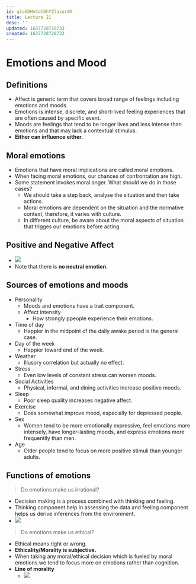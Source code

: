 ```yaml
---
id: gloGDHvCoC6hYZlaier0A
title: Lecture 21
desc: ''
updated: 1637728728733
created: 1637728728733
---
```


# Emotions and Mood

## Definitions
* Affect is generic term that covers broad range of feelings including emotions and moods.
* Emotions is intense, discrete, and short-lived feeling experiences that are often caused by specific event.
* Moods are feelings that tend to be longer lives and less intense than emotions and that may lack a contextual stimulus.
* **Either can influence either.**

## Moral emotions
* Emotions that have moral implications are called moral emotions.
* When facing moral emotions, our chances of confrontation are high.
* Some statement invokes moral anger. What should we do in those cases?
    * We should take a step back, analyse the situation and then take actions.
    * Moral emotions are dependent on the situation and the normative context, therefore, it varies with culture.
    * In different culture, be aware about the moral aspects of situation that trigges our emotions before acting.

## Positive and Negative Affect
* ![](/assets/images/2021-11-24-10-22-06.png)
* Note that there is **no neutral emotion**.

## Sources of emotions and moods
* Personality
    * Moods and emotions have a trait component.
    * Affect intensity
        * How strongly ppeople experience their emotions.
* Time of day
    * Happier in the midpoint of the daily awake period is the general case.
* Day of the week
    * Happier toward end of the week.
* Weather
    * Illusory correlation but actually no effect.
* Stress
    * Even low levels of constant stress can worsen moods.
* Social Activities
    * Physical, informal, and dining activities increase positive moods.
* Sleep
    * Poor sleep quality increases negative affect.
* Exercise
    * Does somewhat improve mood, especially for depressed people.
* Sex
    * Women tend to be more emotionally expressive, feel emotions more intensely, have longer-lasting moods, and express emotions more frequentlly than men.
* Age
    * Older people tend to focus on more positive stimuli than younger adults.

## Functions of emotions
> Do emotions make us irrational?
* Decision making is a process combined with thinking and feeling.
* Thinking component help in assessing the data and feeling component helps us derive inferences from the environment.
* ![](/assets/images/2021-11-24-10-31-23.png)

> Do emotions make us ethical?
* Ethical means right or wrong.
* **Ethicality/Morality is subjective.**
* When taking any moral/ethical decision which is fueled by moral emotions we tend to focus more on emotions rather than cognition.
* **Line of morality**
    * ![](/assets/images/2021-11-24-10-35-10.png)